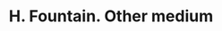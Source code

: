 ---
doi: 10.7916/D8T73VK0
date_other: '1900'
date_other_textual: 1900-1909
form: printed ephemera
name:
- H. Fountain
object_in_context_url: https://biggert.cul.columbia.edu/items/view/ave_biggert_01826
subject_hierarchical_geographic:
- Middletown, Connecticut, United States
subject_name:
- H. Fountain
title: H. Fountain. Other medium
sort_title: H. Fountain. Other medium
call_number: ave_biggert_01826
coordinates:
- 41.56222222222222,-72.65083333333334
pid: ave_biggert_01826
identifiers: ave_biggert_01826
thumbnail: https://derivativo-1.library.columbia.edu/iiif/2/ldpd:490615/full/!256,256/0/native.jpg
permalink: /biggert/ave_biggert_01826/
layout: iiif-image-page
---